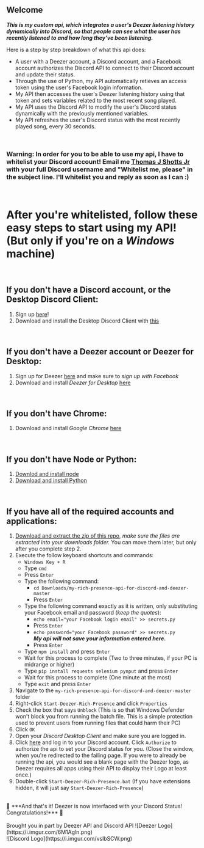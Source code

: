 ## Welcome
***This is my custom api, which integrates a user's Deezer listening history dynamically into Discord, so that people can see what the user has recently listened to and how long they've been listening.***

Here is a step by step breakdown of what this api does:
- A user with a Deezer account, a Discord account, and a Facebook account authorizes the Discord API to connect to their Discord account and update their status.
- Through the use of Python, my API automatically retieves an access token using the user's Facebook login information.
- My API then accesses the user's Deezer listening history using that token and sets variables related to the most recent song played.
- My API uses the Discord API to modify the user's Discord status dynamically with the previously mentioned variables.
- My API refreshes the user's Discord status with the most recently played song, every 30 seconds.
<br>

### Warning: In order for you to be able to use my api, I have to whitelist your Discord account! Email me [Thomas J Shotts Jr](mailto:thomasjshottsjr@gmail.com) with your full Discord username and "Whitelist me, please" in the subject line. I'll whitelist you and reply as soon as I can :)
<br>

# After you're whitelisted, follow these easy steps to start using my API! (But only if you're on a *Windows* machine)
<br>

## If you don't have a Discord account, or the Desktop Discord Client:
1. Sign up [here](https://discord.com/register)!
2. Download and install the Desktop Discord Client with [this](https://discord.com/api/download?platform=win)
<br>

## If you don't have a Deezer account or Deezer for Desktop:
1. Sign up for Deezer [here](https://www.deezer.com/us/register) and make sure to *sign up with Facebook*
2. Download and install *Deezer for Desktop* [here](https://www.microsoft.com/en-us/p/deezer-music/9nblggh6j7vv?rtc=1&activetab=pivot:overviewtab)
<br>

## If you don't have Chrome:
1. Download and install *Google Chrome* [here](https://www.google.com/chrome/)
<br> 

## If you don't have Node or Python:
1. [Downlod and install node](https://nodejs.org/dist/v14.2.0/node-v14.2.0-x64.msi)
2. [Download and install Python](https://www.python.org/ftp/python/3.8.2/python-3.8.2-amd64.exe)
<br> 

## If you have all of the required accounts and applications:
1. [Download and extract the zip of this repo](https://github.com/darkwolfxj/my-rich-presence-api-for-discord-and-deezer/archive/master.zip), *make sure the files are extracted into your downloads folder.* You can move them later, but only after you complete step 2.
2. Execute the follow keyboard shortcuts and commands:
    - ``Windows Key + R``
    - Type ``cmd``
    - Press ``Enter``
    - Type the following command:
        - ``cd Downloads/my-rich-presence-api-for-discord-and-deezer-master``
        - Press ``Enter``
    - Type the following command exactly as it is written, only substituting your Facebook email and password (*keep the quotes*):
        - ``echo email="your Facebook login email" >> secrets.py``
        - Press ``Enter``
        - ``echo password="your Facebook password" >> secrets.py`` <br>
        ***My api will not save your information entered here.***
        - Press ``Enter``
    - Type ``npm install`` and press ``Enter``
    - Wait for this process to complete (Two to three minutes, if your PC is midrange or higher)
    - Type ``pip install requests selenium pynput`` and press ``Enter``
    - Wait for this process to complete (One minute at the most)
    - Type ``exit`` and press ``Enter``
3. Navigate to the ``my-rich-presence-api-for-discord-and-deezer-master`` folder
4. Right-click ``Start-Deezer-Rich-Presence`` and click ``Properties``
5. Check the box that says ``Unblock`` (This is so that Windows Defender won't block you from running the batch file. This is a simple protection used to prevent users from running files that could harm their PC)
6. Click ``OK`` 
7. Open your *Discord Desktop Client* and make sure you are logged in.
8. Click [here](http://discordapp.com/api/oauth2/authorize?response_type=code&client_id=709635687820820520&scope=rpc%20&state=15773059ghq9183habn&redirect_uri=http%3A%2F%2Flocalhost%3A5000%2Fredirect&prompt=consent) and log in to your Discord account. Click ``Authorize`` to authorize the api to set your Discord status for you. (Close the window, when you're redirected to the failing page. If you were to already be running the api, you would see a blank page with the Deezer logo, as Deezer requires all apps using their API to display their Logo at least once.)
9. Double-click ``Start-Deezer-Rich-Presence.bat`` (If you have extensions hidden, it will just say ``Start-Deezer-Rich-Presence``) <br>
<br>
🎉 ***And that's it! Deezer is now interfaced with your Discord Status! Congratulations!*** 🎉 <br>
<br>
Brought you in part by Deezer API and Discord API
![Deezer Logo](https://i.imgur.com/6M1Agln.png) <br>
![Discord Logo](https://i.imgur.com/vslbSCW.png) 